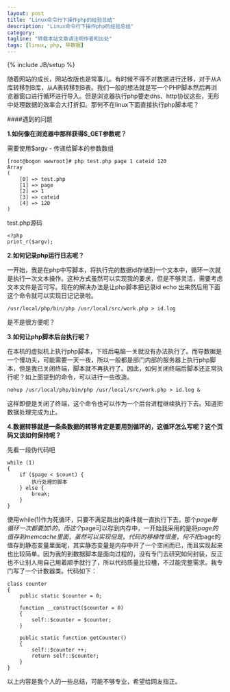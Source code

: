 ```yaml
---
layout: post
title: "Linux命令行下操作php的经验总结"
description: "Linux命令行下操作php的经验总结"
category: 
tagline: "转载本站文章请注明作者和出处"
tags: [linux, php, 导数据]
---
```

{% include JB/setup %}

随着网站的成长，网站改版也是常事儿。有时候不得不对数据进行迁移，对于从A库转移到B库，从A表转移到B表。我们一般的想法就是写一个PHP脚本然后再浏览器窗口进行循环进行导入。但是浏览器执行php要走dns、http协议这些，无形中处理数据的效率会大打折扣。那何不在linux下面直接执行php脚本呢？

####遇到的问题

**1.如何像在浏览器中那样获得$_GET参数呢？**

需要使用$argv - 传递给脚本的参数数组

    [root@bogon wwwroot]# php test.php page 1 cateid 120
    Array
    (
        [0] => test.php
        [1] => page
        [2] => 1
        [3] => cateid
        [4] => 120
    )

test.php源码

    <?php
    print_r($argv);
    
**2.如何记录php运行日志呢？**

一开始，我是在php中写脚本，将执行完的数据id存储到一个文本中，循环一次就是执行一次文本操作。这种方式虽然可以实现我的要求，但是不够灵活，需要考虑文本文件是否可写。现在的解决办法是让php脚本把记录id echo 出来然后用下面这个命令就可以实现日记记录啦。

    /usr/local/php/bin/php /usr/local/src/work.php > id.log

是不是很方便呢？

**3.如何让php脚本后台执行呢？**

在本机的虚拟机上执行php脚本，下班后电脑一关就没有办法执行了。而导数据是一个慢功夫，可能需要一天一夜，所以一般都是部门内部的服务器上执行php脚本，但是我已关闭终端，脚本就不再执行了。因此，如何关闭终端后脚本还正常执行呢？如上面提到的命令，可以进行一些改造。

    nohup /usr/local/php/bin/php /usr/local/src/work.php > id.log &
    
这样即便是关闭了终端，这个命令也可以作为一个后台进程继续执行下去。知道把数据处理完成为止。

**4.数据转移就是一条条数据的转移肯定是要用到循环的，这循环怎么写呢？这个页码又该如何保持呢？**

先看一段伪代码吧

    while (1)
    {
        if ($page < $count) {
            执行处理的脚本
        } else {
            break;
        }
    }
    
使用while(1)作为死循环，只要不满足跳出的条件就一直执行下去。那个$page每循环一次都要加1的，而这个$page可以存到内存中，一开始我采用的是将$page的值存到memcache里面，虽然可以实现但是，代码的移植性很差，何不把$page的值存到静态变量里面呢，其实静态变量是内存中开了一个空间而已，而且实现起来也比较简单。因为我的到数据脚本是面向过程的，没有专门去研究如何封装，反正也不让别人用自己用着顺手就行了，所以代码质量比较槽，不过能完整需求。我专门写了一个计数器类。代码如下：

    class counter
    {
        public static $counter = 0;
        
        function __construct($counter = 0)
        {
            self::$counter = $counter;
        }
        
        public static function getCounter()
        {
            self::$counter ++;
            return self::$counter;
        }
    }
    
以上内容是我个人的一些总结，可能不够专业，希望给网友指正。